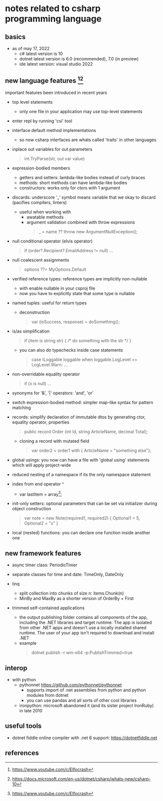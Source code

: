 # notes related to csharp programming language

## basics

- as of may 17, 2022
  - c# latest version is 10 
  - dotnet latest version is 6.0 (recommended), 7.0 (in preview)
  - ide latest version: visual studio 2022


## new language features [^1][^2]

important features been introduced in recent years

- top level statements
  - only one file in your application may use top-level statements

- enter repl by running 'csi' tool

- interface default method implementations
  - so now csharp interfaces are whats called 'traits' in other languages

- inplace out variables for out parameters
  > int.TryParse(str, out var value)

- expression-bodied members
  - getters and setters: lambda-like bodies instead of curly braces
  - methods: short methods can have lambda-like bodies
  - constructors: works only for ctors with 1 argument

- discards: underscore '_' symbol means variable that we okay to discard (pacifies compilers, linters)
  - useful when working with 
    - awatable methods
    - argument validation combined with throw expressions
      > _ = name ?? throw new ArgumentNullException();

- null conditional operator (elvis operator)
  > if (order?.Recipient?.EmailAddress != null) ...

- null coalescent assignments
  > options ??= MyOptions.Default

- verified reference types: reference types are implicitly non-nullable
  - with <Nullable>enable</Nullable> <WarningsAsErrors>nullable</WarningsAsErrors> in your csproj file
  - now you have to explicitly state that some type is nullable

- named tuples: useful for return types
  - deconstruction
    > var (isSuccess, response) = doSomething();

- is/as simplification
  > if (item is string str) { /* do something with the str */ }
  - you can also do typechecks inside case statements
    > case ILoggable loggable when loggable.LogLevel == LogLevel.Warn: ...

- non-overridable equality operator
  > if (x is null) ...

- synonyms for '&', '|' operators: 'and', 'or'

- switch expression-bodied method: simpler map-like syntax for pattern matching

- records: simplify declaration of immutable dtos by generating ctor, equality operator, properties
  > public record Order (int Id, string ArticleName, decimal Total);
  - cloning a record with mutated field
    > var order2 = order1 with { ArticleName = "something else"};

- global usings: you now can have a file with 'global using' statements which will apply project-wide

- reduced nesting of a namespace if its the only namespace statement

- index from end operator ^
  - var lastItem = array[^1]; 

- init-only setters: optional parameters that can be set via initializer during object construction
  > var note = new Note(required1, required2) { Optional1 = 5, Optional2 = "s" }

- local (nested) functions: you can declare one function inside another one


## new framework features

- async timer class: PeriodicTimer
- separate classes for time and date: TimeOnly, DateOnly
- linq
  - split collection into chunks of size n: items.Chunk(n)
  - MinBy and MaxBy as a shorter version of OrderBy + First

- trimmed self-contained applications
  - the output publishing folder contains all components of the app, including the .NET libraries 
    and target runtime. The app is isolated from other .NET apps and doesn't use a locally installed 
    shared runtime. The user of your app isn't required to download and install .NET
  - example
    > dotnet publish -r win-x64 -p:PublishTrimmed=true


## interop

- with python
  - pythonnet https://github.com/pythonnet/pythonnet
    - supports import of .net assemblies from python and python modules from dotnet
    - you can use pandas and all sorts of other cool libraries
  - ironpython: microsoft abandoned it (and its sister project IronRuby) in late 2010


## useful tools

- dotnet fiddle online compiler with .net 6 support: https://dotnetfiddle.net


## references

[^1]: https://www.youtube.com/c/Elfocrash
[^2]: https://docs.microsoft.com/en-us/dotnet/csharp/whats-new/csharp-10
[^3]: https://docs.microsoft.com/en-us/dotnet/core/deploying/trimming/trim-self-contained
